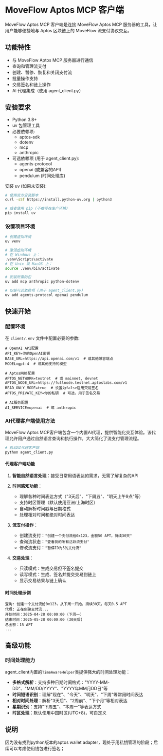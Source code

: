 # MoveFlow Aptos MCP 客户端

MoveFlow Aptos MCP 客户端是连接 MoveFlow Aptos MCP 服务器的工具，让用户能够便捷地与 Aptos 区块链上的 MoveFlow 流支付协议交互。

## 功能特性

- 与 MoveFlow Aptos MCP 服务器进行通信
- 查询和管理流支付
- 创建、暂停、恢复和关闭支付流
- 批量操作支持
- 交易签名和链上操作
- AI 代理集成（使用 agent_client.py）

## 安装要求

- Python 3.8+
- uv 包管理工具
- 必要依赖项:
  - aptos-sdk
  - dotenv
  - mcp
  - anthropic
- 可选依赖项 (用于 agent_client.py):
  - agents-protocol
  - openai (或兼容的API)
  - pendulum (时间处理库)

安装 uv (如果未安装):
```bash
# 使用官方安装脚本
curl -sSf https://install.python-uv.org | python3

# 或者使用 pip (不推荐在生产环境)
pip install uv
```

### 设置项目环境

```bash
# 创建虚拟环境
uv venv

# 激活虚拟环境
# 在 Windows 上：
.venv\Scripts\activate
# 在 Unix 或 MacOS 上：
source .venv/bin/activate

# 安装所需的包
uv add mcp anthropic python-dotenv

# 安装可选依赖项 (用于 agent_client.py)
uv add agents-protocol openai pendulum
```

## 快速开始

### 配置环境

在 `client/.env` 文件中配置必要的参数:

```
# OpenAI API配置
API_KEY=你的OpenAI密钥
BASE_URL=https://api.openai.com/v1  # 或其他兼容端点
MODEL=gpt-4  # 或其他支持的模型

# Aptos网络配置
APTOS_NETWORK=testnet  # 或 mainnet, devnet
APTOS_NODE_URL=https://fullnode.testnet.aptoslabs.com/v1
READ_ONLY_MODE=true  # 设置为false启用交易签名
APTOS_PRIVATE_KEY=你的私钥  # 可选，用于签名交易

# AI服务配置
AI_SERVICE=openai  # 或 anthropic
```

### AI代理客户端使用方法

MoveFlow Aptos MCP客户端包含一个内置AI代理，提供智能化交互体验。该代理允许用户通过自然语言查询和执行操作，大大简化了流支付管理流程。

```bash
# 启动AI代理客户端
python agent_client.py
```

#### 代理客户端功能

1. **智能自然语言处理**：接受日常用语表达的需求，无需了解复杂的API
2. **时间感知功能**：
   - 理解各种时间表达方式（"3天后"、"下周五"、"明天上午9点"等）
   - 支持时区管理（默认使用亚洲/上海时区）
   - 自动解析时间戳与日期格式
   - 处理相对时间和绝对时间表达

3. **流支付操作**：
   - 创建流支付：`"创建一个支付流给0x123，金额50 APT，持续30天"`
   - 查询流状态：`"查看我的所有活跃流支付"`
   - 修改流支付：`"暂停ID为5的支付流"`

4. **交易处理**：
   - 只读模式：生成交易但不签名提交
   - 读写模式：生成、签名并提交交易到链上
   - 显示交易结果与链上确认

#### 时间处理示例

```
查询: 创建一个支付流给0x123，从下周一开始，持续30天，每天0.5 APT
代理: 正在创建支付流...
开始时间：2025-04-28 00:00:00 (下周一)
结束时间：2025-05-28 00:00:00 (30天后)
总金额：15 APT
...
```

## 高级功能 

### 时间处理能力

agent_client内置的`TimeAwareHelper`类提供强大的时间处理功能：

- **多格式解析**：支持多种日期时间格式："YYYY-MM-DD"、"MM/DD/YYYY"、"YYYY年MM月DD日"等
- **时间短语识别**：理解"现在"、"今天"、"明天"、"下周"等常用时间表达
- **相对时间处理**：解析"3天后"、"2周前"、"下个月"等相对表达
- **星期识别**：支持"下周五"、"本周一"等表达方式
- **时区处理**：默认使用中国时区(UTC+8)，可自定义

## 说明
因为没有找到python版本的aptos wallet adapter，现处于用私钥管理的阶段；后续可以考虑使用钱包进行签名；